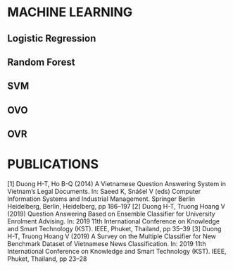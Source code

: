 # MACHINE LEARNING

## Logistic Regression
## Random Forest
## SVM
## OVO
## OVR

# PUBLICATIONS
[1] Duong H-T, Ho B-Q (2014) A Vietnamese Question Answering System in Vietnam’s Legal Documents. In: Saeed K, Snášel V (eds) Computer Information Systems and Industrial Management. Springer Berlin Heidelberg, Berlin, Heidelberg, pp 186–197
[2] Duong H-T, Truong Hoang V (2019) Question Answering Based on Ensemble Classifier for University Enrolment Advising. In: 2019 11th International Conference on Knowledge and Smart Technology (KST). IEEE, Phuket, Thailand, pp 35–39
[3] Duong H-T, Truong Hoang V (2019) A Survey on the Multiple Classifier for New Benchmark Dataset of Vietnamese News Classification. In: 2019 11th International Conference on Knowledge and Smart Technology (KST). IEEE, Phuket, Thailand, pp 23–28
